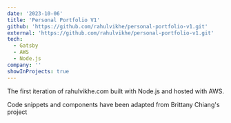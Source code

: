 ```yaml
---
date: '2023-10-06'
title: 'Personal Portfolio V1'
github: 'https://github.com/rahulvikhe/personal-portfolio-v1.git'
external: 'https://github.com/rahulvikhe/personal-portfolio-v1.git'
tech:
  - Gatsby
  - AWS
  - Node.js
company: ''
showInProjects: true
---
```


The first iteration of rahulvikhe.com built with Node.js and hosted with AWS.

Code snippets and components have been adapted from Brittany Chiang's project
